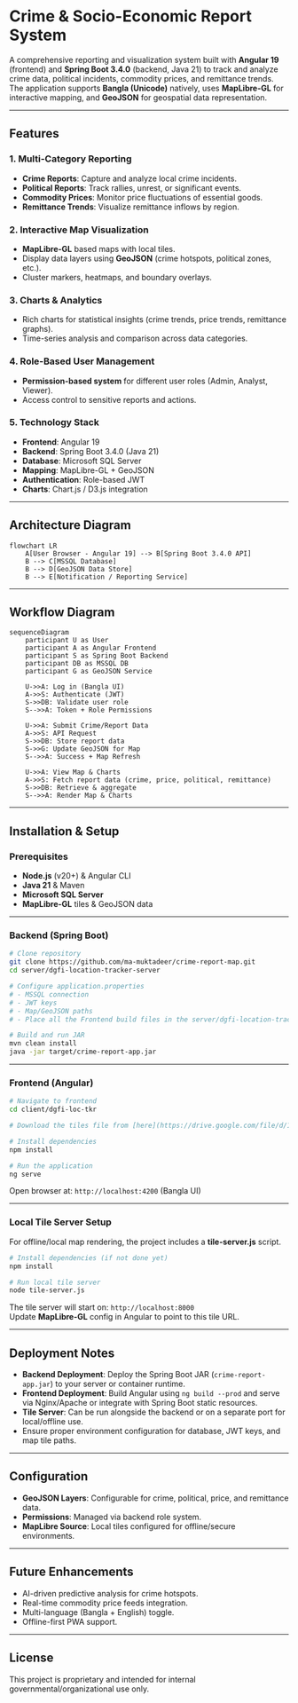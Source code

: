 # Crime & Socio-Economic Report System

A comprehensive reporting and visualization system built with **Angular 19** (frontend) and **Spring Boot 3.4.0** (backend, Java 21) to track and analyze crime data, political incidents, commodity prices, and remittance trends.  
The application supports **Bangla (Unicode)** natively, uses **MapLibre-GL** for interactive mapping, and **GeoJSON** for geospatial data representation.

---

## Features

### 1. Multi-Category Reporting
- **Crime Reports**: Capture and analyze local crime incidents.  
- **Political Reports**: Track rallies, unrest, or significant events.  
- **Commodity Prices**: Monitor price fluctuations of essential goods.  
- **Remittance Trends**: Visualize remittance inflows by region.

### 2. Interactive Map Visualization
- **MapLibre-GL** based maps with local tiles.  
- Display data layers using **GeoJSON** (crime hotspots, political zones, etc.).  
- Cluster markers, heatmaps, and boundary overlays.

### 3. Charts & Analytics
- Rich charts for statistical insights (crime trends, price trends, remittance graphs).  
- Time-series analysis and comparison across data categories.

### 4. Role-Based User Management
- **Permission-based system** for different user roles (Admin, Analyst, Viewer).  
- Access control to sensitive reports and actions.

### 5. Technology Stack
- **Frontend**: Angular 19  
- **Backend**: Spring Boot 3.4.0 (Java 21)  
- **Database**: Microsoft SQL Server  
- **Mapping**: MapLibre-GL + GeoJSON  
- **Authentication**: Role-based JWT  
- **Charts**: Chart.js / D3.js integration

---

## Architecture Diagram

```mermaid
flowchart LR
    A[User Browser - Angular 19] --> B[Spring Boot 3.4.0 API]
    B --> C[MSSQL Database]
    B --> D[GeoJSON Data Store]
    B --> E[Notification / Reporting Service]
```

---

## Workflow Diagram

```mermaid
sequenceDiagram
    participant U as User
    participant A as Angular Frontend
    participant S as Spring Boot Backend
    participant DB as MSSQL DB
    participant G as GeoJSON Service

    U->>A: Log in (Bangla UI)
    A->>S: Authenticate (JWT)
    S->>DB: Validate user role
    S-->>A: Token + Role Permissions

    U->>A: Submit Crime/Report Data
    A->>S: API Request
    S->>DB: Store report data
    S->>G: Update GeoJSON for Map
    S-->>A: Success + Map Refresh

    U->>A: View Map & Charts
    A->>S: Fetch report data (crime, price, political, remittance)
    S->>DB: Retrieve & aggregate
    S-->>A: Render Map & Charts
```

---

## Installation & Setup

### Prerequisites
- **Node.js** (v20+) & Angular CLI  
- **Java 21** & Maven  
- **Microsoft SQL Server**  
- **MapLibre-GL** tiles & GeoJSON data

---

### Backend (Spring Boot)
```bash
# Clone repository
git clone https://github.com/ma-muktadeer/crime-report-map.git
cd server/dgfi-location-tracker-server

# Configure application.properties
# - MSSQL connection
# - JWT keys
# - Map/GeoJSON paths
# - Place all the Frontend build files in the server/dgfi-location-tracker-server/src/main/resources/static directory. **ie, If the static directory is not found the create this folder.**

# Build and run JAR
mvn clean install
java -jar target/crime-report-app.jar
```

---

### Frontend (Angular)
```bash
# Navigate to frontend
cd client/dgfi-loc-tkr

# Download the tiles file from [here](https://drive.google.com/file/d/1qqq_-lahYcgd8WJ9kcIeVQwzBa48aCHk/view?usp=sharing) and unzip to the client/dgfi-loc-tkr/src/assets directory. **This zip contains two folders: 1. tiles and 2. geojson**

# Install dependencies
npm install

# Run the application
ng serve

```

Open browser at: `http://localhost:4200` (Bangla UI)

---

### Local Tile Server Setup

For offline/local map rendering, the project includes a **tile-server.js** script.

```bash
# Install dependencies (if not done yet)
npm install

# Run local tile server
node tile-server.js
```

The tile server will start on: `http://localhost:8000`  
Update **MapLibre-GL** config in Angular to point to this tile URL.

---

## Deployment Notes

- **Backend Deployment**: Deploy the Spring Boot JAR (`crime-report-app.jar`) to your server or container runtime.  
- **Frontend Deployment**: Build Angular using `ng build --prod` and serve via Nginx/Apache or integrate with Spring Boot static resources.  
- **Tile Server**: Can be run alongside the backend or on a separate port for local/offline use.  
- Ensure proper environment configuration for database, JWT keys, and map tile paths.

---

## Configuration

- **GeoJSON Layers**: Configurable for crime, political, price, and remittance data.  
- **Permissions**: Managed via backend role system.  
- **MapLibre Source**: Local tiles configured for offline/secure environments.

---

## Future Enhancements
- AI-driven predictive analysis for crime hotspots.  
- Real-time commodity price feeds integration.  
- Multi-language (Bangla + English) toggle.  
- Offline-first PWA support.

---

## License

This project is proprietary and intended for internal governmental/organizational use only.
